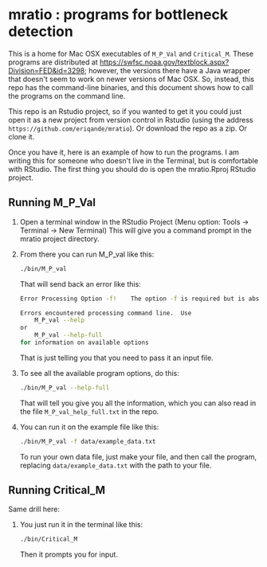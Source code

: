 
mratio : programs for bottleneck detection
==========================================

This is a home for Mac OSX executables of `M_P_Val` and `Critical_M`. These programs are distributed at <https://swfsc.noaa.gov/textblock.aspx?Division=FED&id=3298>; however, the versions there have a Java wrapper that doesn't seem to work on newer versions of Mac OSX. So, instead, this repo has the command-line binaries, and this document shows how to call the programs on the command line.

This repo is an Rstudio project, so if you wanted to get it you could just open it as a new project from version control in Rstudio (using the address `https://github.com/eriqande/mratio`). Or download the repo as a zip. Or clone it.

Once you have it, here is an example of how to run the programs. I am writing this for someone who doesn't live in the Terminal, but is comfortable with RStudio. The first thing you should do is open the mratio.Rproj RStudio project.

Running M\_P\_Val
-----------------

1.  Open a terminal window in the RStudio Project (Menu option: Tools -&gt; Terminal -&gt; New Terminal) This will give you a command prompt in the mratio project directory.
2.  From there you can run M\_P\_val like this:

    ``` sh
    ./bin/M_P_val
    ```

    That will send back an error like this:

    ``` sh
    Error Processing Option -f!    The option -f is required but is absent.

    Errors encountered processing command line.  Use
        M_P_val --help
    or
        M_P_val --help-full
    for information on available options
    ```

    That is just telling you that you need to pass it an input file.
3.  To see all the available program options, do this:

    ``` sh
    ./bin/M_P_val --help-full
    ```

    That will tell you give you all the information, which you can also read in the file `M_P_val_help_full.txt` in the repo.
4.  You can run it on the example file like this:

    ``` sh
    ./bin/M_P_val -f data/example_data.txt
    ```

    To run your own data file, just make your file, and then call the program, replacing `data/example_data.txt` with the path to your file.

Running Critical\_M
-------------------

Same drill here:

1.  You just run it in the terminal like this:

    ``` sh
    ./bin/Critical_M
    ```

    Then it prompts you for input.
